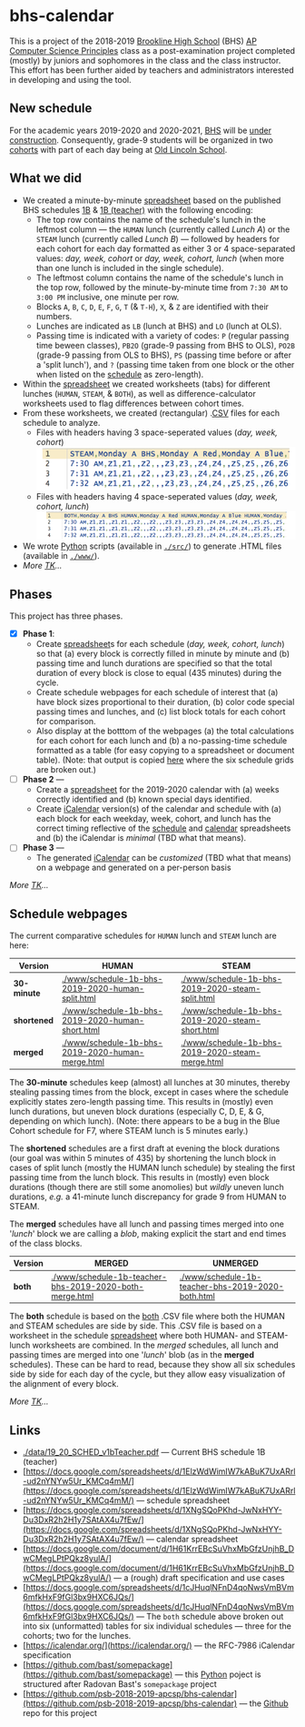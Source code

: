 # bhs-calendar

This is a project of the 2018-2019 [Brookline High School](http://bhs.brookline.k12.ma.us/career--technology-education.html) (BHS) [AP Computer Science Principles](https://sites.google.com/psbma.org/david-petty/archive/2018-2019/apcsp) class as a post-examination project completed (mostly) by juniors and sophomores in the class and the class instructor. This effort has been further aided by teachers and administrators interested in developing and using the tool.

## New schedule

For the academic years 2019-2020 and 2020-2021, [BHS](http://bhs.brookline.k12.ma.us/) will be [under construction](http://bhs.brookline.k12.ma.us/expansion-project.html). Consequently, grade-9 students will be organized in two [cohorts](http://bhs.brookline.k12.ma.us/9th-grade-transition.html) with part of each day being at [Old Lincoln School](https://google.com/maps/place/194+Boylston+St.+02445).

## What we did

- We created a minute-by-minute [spreadsheet](https://docs.google.com/spreadsheets/d/1ElzWdWimIW7kABuK7UxARrl-ud2nYNYw5Ur_KMCq4mM/) based on the published BHS schedules [1B](./data/19_20_SCHED_v1B.pdf) &amp; [1B (teacher)](./data/19_20_SCHED_v1bTeacher.pdf) with the following encoding:
  - The top row contains the name of the schedule's lunch in the leftmost column &mdash; the `HUMAN` lunch (currently called *Lunch A*) or the `STEAM` lunch  (currently called *Lunch B*) &mdash; followed by headers for each cohort for each day formatted as either 3 or 4 space-separated values: *day, week, cohort* or *day, week, cohort, lunch* (when more than one lunch is included in the single schedule).
  - The leftmost column contains the name of the schedule's lunch in the top row, followed by the minute-by-minute time from `7:30 AM` to `3:00 PM` inclusive, one minute per row.
  - Blocks `A`, `B`, `C`, `D`, `E`, `F`, `G`, `T` (&amp; `T-H`), `X`, &amp; `Z` are identified with their numbers.
  - Lunches are indicated as `LB` (lunch at BHS) and `LO` (lunch at OLS).
  - Passing time is indicated with a variety of codes: `P` (regular passing time beween classes), `PB2O` (grade-9 passing from BHS to OLS), `PO2B` (grade-9 passing from OLS to BHS), `PS` (passing time before or after a 'split lunch'), and `?` (passing time taken from one block or the other when listed on the [schedule](./data/19_20_SCHED_v1bTeacher.pdf) as zero-length).
- Within the [spreadsheet](https://docs.google.com/spreadsheets/d/1ElzWdWimIW7kABuK7UxARrl-ud2nYNYw5Ur_KMCq4mM/) we created worksheets (tabs) for different lunches (`HUMAN`, `STEAM`, &amp; `BOTH`), as well as difference-calculator worksheets used to flag differences between cohort times.
- From these worksheets, we created (rectangular) .[CSV](https://en.wikipedia.org/wiki/Comma-separated_values#RFC_4180_standard) files for each schedule to analyze.
  - Files with headers having 3 space-seperated values (*day, week, cohort*) ![example STEAM .CSV file](./images/csv-steam.png)
  - Files with headers having 4 space-seperated values (*day, week, cohort, lunch*) ![example BOTH .CSV file](./images/csv-both.png)
- We wrote [Python](https://docs.python.org/3/) scripts (available in [`./src/`](https://github.com/psb-2018-2019-apcsp/bhs-calendar/tree/master/src)) to generate .HTML files (available in [`./www/`](https://github.com/psb-2018-2019-apcsp/bhs-calendar/tree/master/www)).
- *More [TK](https://en.wikipedia.org/wiki/To_come_(publishing))&hellip;*

## Phases

This project has three phases.

- &#9746; **Phase 1**:
  - Create [spreadsheet](https://docs.google.com/spreadsheets/d/1ElzWdWimIW7kABuK7UxARrl-ud2nYNYw5Ur_KMCq4mM/)s for each schedule (*day, week, cohort, lunch*) so that (a) every block is correctly filled in minute by minute and (b) passing time and lunch durations are specified so that the total duration of every block is close to equal (435 minutes) during the cycle.
  - Create schedule webpages for each schedule of interest that (a) have block sizes proportional to their duration, (b) color code special passing times and lunches, and (c) list block totals for each cohort for comparison.
  - Also display at the botttom of the webpages (a) the total calculations for each cohort for each lunch and (b) a no-passing-time schedule formatted as a table (for easy copying to a spreadsheet or document table). (Note: that output is copied [here](https://docs.google.com/spreadsheets/d/1cJHuqlNFnD4qoNwsVmBVm6mfkHxF9fGl3bx9HXC6JQs/) where the six schedule grids are broken out.)
- &#9744; **Phase 2** &mdash;
  - Create a [spreadsheet](https://drive.google.com/open?id=1XNgSQoPKhd-JwNxHYY-Du3DxR2h2H1y7SAtAX4u7fEw/) for the 2019-2020 calendar with (a) weeks correctly identified and (b) known special days identified.
  - Create [iCalendar](https://icalendar.org/) version(s) of the calendar and schedule with (a) each block for each weekday, week, cohort, and lunch has the correct timing reflective of the [schedule](https://docs.google.com/spreadsheets/d/1ElzWdWimIW7kABuK7UxARrl-ud2nYNYw5Ur_KMCq4mM/) and [calendar](https://drive.google.com/open?id=1XNgSQoPKhd-JwNxHYY-Du3DxR2h2H1y7SAtAX4u7fEw/) spreadsheets and (b) the iCalendar is *minimal* (TBD what that means).
- &#9744; **Phase 3** &mdash;
  - The generated [iCalendar](https://icalendar.org/) can be *customized* (TBD what that means) on a webpage and generated on a per-person basis

*More [TK](https://en.wikipedia.org/wiki/To_come_(publishing))&hellip;*

## Schedule webpages

The current comparative schedules for `HUMAN` lunch and `STEAM` lunch are here:

Version | HUMAN | STEAM
---- | ---- | ----
**30-minute** | [./www/schedule-1b-bhs-2019-2020-human-split.html](./www/schedule-1b-bhs-2019-2020-human-split.html) | [./www/schedule-1b-bhs-2019-2020-steam-split.html](./www/schedule-1b-bhs-2019-2020-steam-split.html)
**shortened** | [./www/schedule-1b-bhs-2019-2020-human-short.html](./www/schedule-1b-bhs-2019-2020-human-short.html) | [./www/schedule-1b-bhs-2019-2020-steam-short.html](./www/schedule-1b-bhs-2019-2020-steam-short.html)
**merged** | [./www/schedule-1b-bhs-2019-2020-human-merge.html](./www/schedule-1b-bhs-2019-2020-human-merge.html) | [./www/schedule-1b-bhs-2019-2020-steam-merge.html](./www/schedule-1b-bhs-2019-2020-steam-merge.html)

The **30-minute** schedules keep (almost) all lunches at 30 minutes, thereby stealing passing times from the block, except in cases where the schedule explicitly states zero-length passing time. This results in (mostly) even lunch durations, but uneven block durations (especially C, D, E, &amp; G, depending on which lunch). (Note: there appears to be a bug in the Blue Cohort schedule for F7, where STEAM lunch is 5 minutes early.)

The **shortened** schedules are a first draft at evening the block durations (our goal was within 5 minutes of 435) by shortening the lunch block in cases of split lunch (mostly the HUMAN lunch schedule) by stealing the first passing time from the lunch block. This results in (mostly) even block durations (though there are still some anomolies) but *wildly* uneven lunch durations, *e.g.* a 41-minute lunch discrepancy for grade 9 from HUMAN to STEAM.

The **merged** schedules have all lunch and passing times merged into one '*lunch*' block we are calling a *blob*, making explicit the start and end times of the class blocks.

Version | MERGED | UNMERGED
---- | ---- | ----
**both** | [./www/schedule-1b-teacher-bhs-2019-2020-both-merge.html](./www/schedule-1b-teacher-bhs-2019-2020-both-merge.html) | [./www/schedule-1b-teacher-bhs-2019-2020-both.html](./www/schedule-1b-teacher-bhs-2019-2020-both.html)

The **both** schedule is based on the [both](./data/schedule-1b-teacher-bhs-2019-2020-both.csv) .CSV file where both the HUMAN and STEAM schedules are side by side. This .CSV file is based on a worksheet in the schedule [spreadsheet](https://docs.google.com/spreadsheets/d/1ElzWdWimIW7kABuK7UxARrl-ud2nYNYw5Ur_KMCq4mM/) where both HUMAN- and STEAM-lunch worksheets are combined. In the *merged* schedules, all lunch and passing times are merged into one '*lunch*' blob (as in the **merged** schedules). These can be hard to read, because they show all six schedules side by side for each day of the cycle, but they allow easy visualization of the alignment of every block.

*More [TK](https://en.wikipedia.org/wiki/To_come_(publishing))&hellip;*

## Links

- [./data/19_20_SCHED_v1bTeacher.pdf](./data/19_20_SCHED_v1bTeacher.pdf) &mdash; Current BHS schedule 1B (teacher)
- [https://docs.google.com/spreadsheets/d/1ElzWdWimIW7kABuK7UxARrl-ud2nYNYw5Ur_KMCq4mM/](https://docs.google.com/spreadsheets/d/1ElzWdWimIW7kABuK7UxARrl-ud2nYNYw5Ur_KMCq4mM/) &mdash; schedule spreadsheet
- [https://docs.google.com/spreadsheets/d/1XNgSQoPKhd-JwNxHYY-Du3DxR2h2H1y7SAtAX4u7fEw/](https://docs.google.com/spreadsheets/d/1XNgSQoPKhd-JwNxHYY-Du3DxR2h2H1y7SAtAX4u7fEw/) &mdash; calendar spreadsheet
- [https://docs.google.com/document/d/1H61KrrEBcSuVhxMbGfzUnjhB_DwCMegLPtPQkz8yulA/](https://docs.google.com/document/d/1H61KrrEBcSuVhxMbGfzUnjhB_DwCMegLPtPQkz8yulA/) &mdash; a (rough) draft specification and use cases
- [https://docs.google.com/spreadsheets/d/1cJHuqlNFnD4qoNwsVmBVm6mfkHxF9fGl3bx9HXC6JQs/](https://docs.google.com/spreadsheets/d/1cJHuqlNFnD4qoNwsVmBVm6mfkHxF9fGl3bx9HXC6JQs/) &mdash; The `both` schedule above broken out into six (unformatted) tables for six individual schedules &mdash; three for the cohorts; two for the lunches.
- [https://icalendar.org/](https://icalendar.org/) &mdash; the RFC-7986 iCalendar specification
- [https://github.com/bast/somepackage](https://github.com/bast/somepackage) &mdash; this [Python](https://docs.python.org/3/) poject is structured after Radovan Bast's `somepackage` project
- [https://github.com/psb-2018-2019-apcsp/bhs-calendar](https://github.com/psb-2018-2019-apcsp/bhs-calendar) &mdash; the [Github](https://github.com/) repo for this project

